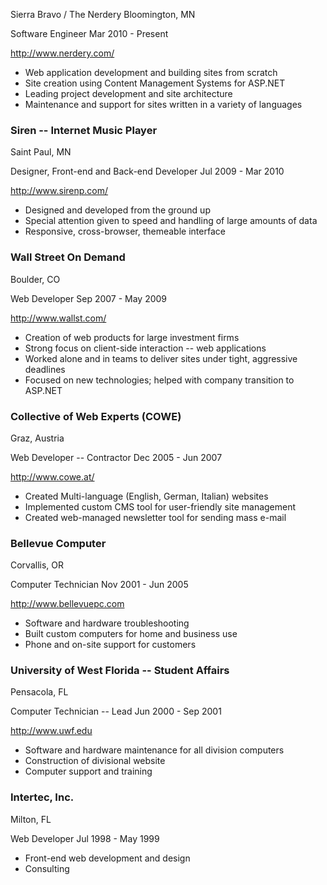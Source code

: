 Sierra Bravo / The Nerdery 
Bloomington, MN

Software Engineer
Mar 2010 - Present

<http://www.nerdery.com/>

 * Web application development and building sites from scratch
 * Site creation using Content Management Systems for ASP.NET 
 * Leading project development and site architecture
 * Maintenance and support for sites written in a variety of languages

### Siren -- Internet Music Player
Saint Paul, MN

Designer, Front-end and Back-end Developer
Jul 2009 - Mar 2010

<http://www.sirenp.com/>

 * Designed and developed from the ground up
 * Special attention given to speed and handling of large amounts of data
 * Responsive, cross-browser, themeable interface

### Wall Street On Demand 
Boulder, CO

Web Developer
Sep 2007 - May 2009

<http://www.wallst.com/>

 * Creation of web products for large investment firms
 * Strong focus on client-side interaction -- web applications
 * Worked alone and in teams to deliver sites under tight, aggressive deadlines
 * Focused on new technologies; helped with company transition to ASP.NET

### Collective of Web Experts (COWE) 
Graz, Austria

Web Developer -- Contractor
Dec 2005 - Jun 2007

<http://www.cowe.at/>

 * Created Multi-language (English, German, Italian) websites
 * Implemented custom CMS tool for user-friendly site management
 * Created web-managed newsletter tool for sending mass e-mail

### Bellevue Computer 
Corvallis, OR

Computer Technician
Nov 2001 - Jun 2005

<http://www.bellevuepc.com>

 * Software and hardware troubleshooting
 * Built custom computers for home and business use
 * Phone and on-site support for customers

### University of West Florida -- Student Affairs
Pensacola, FL

Computer Technician -- Lead
Jun 2000 - Sep 2001

<http://www.uwf.edu>

 * Software and hardware maintenance for all division computers
 * Construction of divisional website
 * Computer support and training

### Intertec, Inc. 
Milton, FL

Web Developer
Jul 1998 - May 1999

 * Front-end web development and design
 * Consulting
